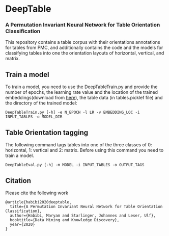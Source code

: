 # DeepTable

### A Permutation Invariant Neural Network for Table Orientation Classification

This repository contains a table corpus with their orientations annotations for tables from PMC, and additionally contains the code and the models for classifying tables into one the orientation layouts of horizontal, vertical, and matrix.
<br>
## Train a model
To train a model, you need to use the DeepTableTrain.py and provide the number of epochs, the learning rate value and the location of the trained embeddings(download from <a href = "http://bio.nlplab.org/"> here</a>), the table data (in tables.picklef file) and the directory of the trained model:
```
DeepTableTrain.py [-h] -e N_EPOCH -l LR -v EMBEDDING_LOC -i INPUT_TABLES -o MODEL_DIR
```


## Table Orientation tagging

The following command tags tables into one of the three classes of 0: horizontal, 1: vertical and 2: matrix. Before using this command you need to train a model.

```
DeepTableEval.py [-h] -m MODEL -i INPUT_TABLES -o OUTPUT_TAGS
```


## Citation
Please cite the following work
```
@article{habibi2020deeptable,
  title={A Permutation Invariant Neural Network for Table Orientation Classification},
  author={Habibi, Maryam and Starlinger, Johannes and Leser, Ulf},
  booktitle={Data Mining and Knowledge Discovery},
  year={2020}
}
```

